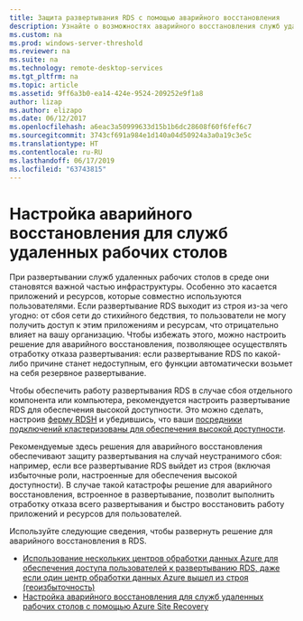 ```yaml
---
title: Защита развертывания RDS с помощью аварийного восстановления
description: Узнайте о возможностях аварийного восстановления служб удаленных рабочих столов.
ms.custom: na
ms.prod: windows-server-threshold
ms.reviewer: na
ms.suite: na
ms.technology: remote-desktop-services
ms.tgt_pltfrm: na
ms.topic: article
ms.assetid: 9ff6a3b0-ea14-424e-9524-209252e9f1a8
author: lizap
ms.author: elizapo
ms.date: 06/12/2017
ms.openlocfilehash: a6eac3a50999633d15b1b6dc28608f60f6fef6c7
ms.sourcegitcommit: 3743cf691a984e1d140a04d50924a3a0a19c3e5c
ms.translationtype: HT
ms.contentlocale: ru-RU
ms.lasthandoff: 06/17/2019
ms.locfileid: "63743815"
---
```

# <a name="configure-disaster-recovery-for-remote-desktop-services"></a>Настройка аварийного восстановления для служб удаленных рабочих столов

При развертывании служб удаленных рабочих столов в среде они становятся важной частью инфраструктуры. Особенно это касается приложений и ресурсов, которые совместно используются пользователями. Если развертывание RDS выходит из строя из-за чего угодно: от сбоя сети до стихийного бедствия, то пользователи не могу получить доступ к этим приложениям и ресурсам, что отрицательно влияет на вашу организацию. Чтобы избежать этого, можно настроить решение для аварийного восстановления, позволяющее осуществлять отработку отказа развертывания: если развертывание RDS по какой-либо причине станет недоступным, его функции автоматически возьмет на себя резервное развертывание.

Чтобы обеспечить работу развертывания RDS в случае сбоя отдельного компонента или компьютера, рекомендуется настроить развертывание RDS для обеспечения высокой доступности. Это можно сделать, настроив [ферму RDSH](rds-scale-rdsh-farm.md) и убедившись, что ваши [посредники подключений кластеризованы для обеспечения высокой доступности](rds-connection-broker-cluster.md). 

Рекомендуемые здесь решения для аварийного восстановления обеспечивают защиту развертывания на случай неустранимого сбоя: например, если все развертывание RDS выйдет из строя (включая избыточные роли, настроенные для обеспечения высокой доступности). В случае такой катастрофы решение для аварийного восстановления, встроенное в развертывание, позволит выполнить отработку отказа всего развертывания и быстро восстановить работу приложений и ресурсов для пользователей.

Используйте следующие сведения, чтобы развернуть решение для аварийного восстановления в RDS.

- [Использование нескольких центров обработки данных Azure для обеспечения доступа пользователей к развертыванию RDS, даже если один центр обработки данных Azure вышел из строя (геоизбыточность)](rds-multi-datacenter-deployment.md)
- [Настройка аварийного восстановления для служб удаленных рабочих столов с помощью Azure Site Recovery](rds-disaster-recovery-with-azure.md)


